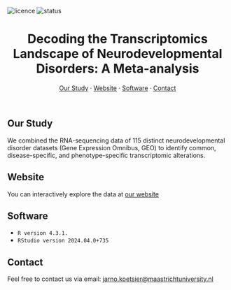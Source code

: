 ![licence](https://badgen.net/badge/Licence/CC-BY-4.0/purple)
![status](https://badgen.net/badge/Status/Complete/green)

<h1 align="center">
Decoding the Transcriptomics Landscape of Neurodevelopmental Disorders: A Meta-analysis
</h1>

<p align="center">
<a href="https://github.com/jarnokoetsier/NDD-Transcriptomics/blob/main/README.md#our-study">Our Study</a>
     ·
<a href="https://github.com/jarnokoetsier/NDD-Transcriptomics/blob/main/README.md#website">Website</a>
     ·
<a href="https://github.com/jarnokoetsier/NDD-Transcriptomics/blob/main/README.md#software">Software</a>
     ·
<a href="https://github.com/jarnokoetsier/NDD-Transcriptomics/blob/main/README.md#contact">Contact</a>
</p>

<br>

## Our Study
We combined the RNA-sequencing data of 115 distinct neurodevelopmental disorder datasets (Gene Expression Omnibus, GEO) to identify common, disease-specific, and phenotype-specific transcriptomic alterations.
## Website
You can interactively explore the data at <a href="https://jarnokoetsier.shinyapps.io/Shiny/">our website</a>
## Software
* `R version 4.3.1.`
* `RStudio version 2024.04.0+735`
## Contact
Feel free to contact us via email: jarno.koetsier@maastrichtuniversity.nl
